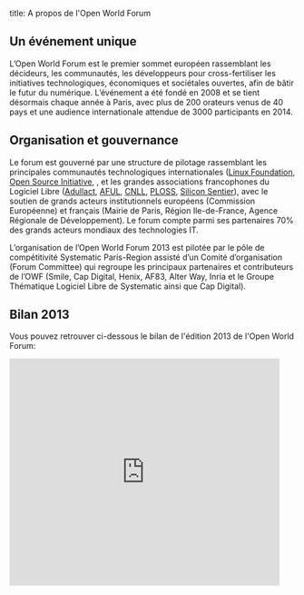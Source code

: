 title: A propos de l'Open World Forum

## Un événement unique

L’Open World Forum est le premier sommet  européen rassemblant les décideurs, les communautés, les développeurs pour cross-fertiliser les initiatives technologiques, économiques et sociétales ouvertes, afin de bâtir le futur du numérique. L’événement a été fondé en 2008 et se tient désormais chaque année à Paris, avec plus de 200 orateurs venus de 40 pays et une audience internationale attendue de 3000 participants en 2014.

## Organisation et gouvernance

Le forum est gouverné par une structure de pilotage rassemblant les principales communautés technologiques internationales ([Linux Foundation](http://www.linuxfoundation.org/), [Open Source Initiative](http://www.opensource.org/), , et les grandes associations francophones du Logiciel Libre ([Adullact](http://www.adullact.org/), [AFUL](http://www.aful.org/), [CNLL](http://www.cnll.fr/), [PLOSS](http://www.ploss.fr/), [Silicon Sentier](http://siliconsentier.org/)), avec le soutien de grands acteurs institutionnels européens (Commission Européenne) et français (Mairie de Paris, Région Ile-de-France, Agence Régionale de Développement). Le forum compte parmi ses partenaires 70% des grands acteurs mondiaux des technologies IT.

L’organisation de l’Open World Forum 2013 est pilotée par le pôle de compétitivité Systematic Paris-Region assisté d’un Comité d’organisation (Forum Committee) qui regroupe les principaux partenaires et contributeurs de l’OWF (Smile, Cap Digital, Henix, AF83, Alter Way, Inria et le Groupe Thématique Logiciel Libre de Systematic ainsi que Cap Digital).

## Bilan 2013

Vous pouvez retrouver ci-dessous le bilan de l'édition 2013 de l'Open World Forum:

<iframe src="http://www.slideshare.net/slideshow/embed_code/30905313" width="476" height="400" frameborder="0" marginwidth="0" marginheight="0" scrolling="no"></iframe>

